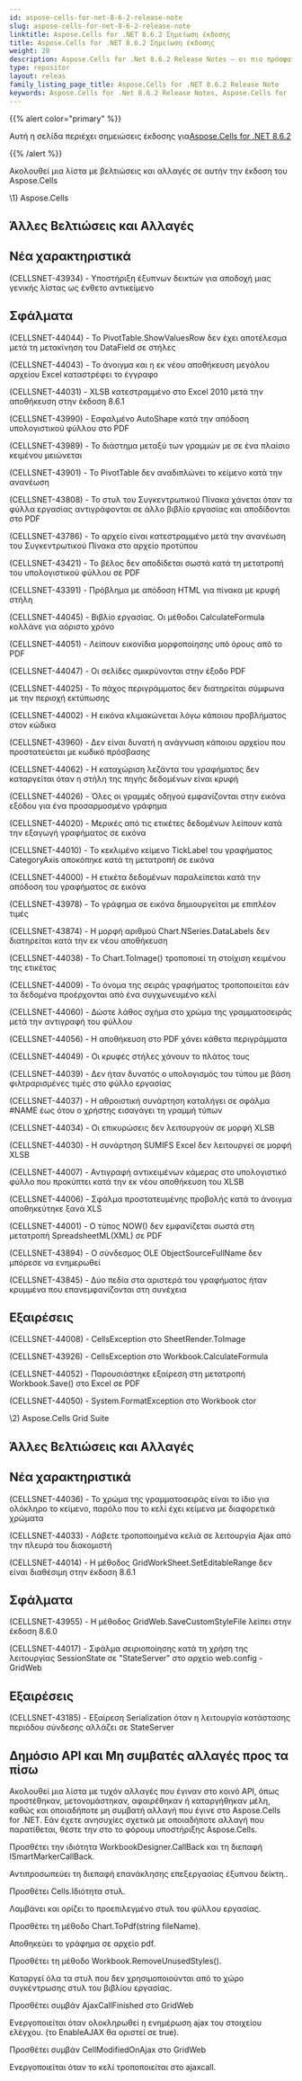 ```yaml
---
id: aspose-cells-for-net-8-6-2-release-note
slug: aspose-cells-for-net-8-6-2-release-note
linktitle: Aspose.Cells for .NET 8.6.2 Σημείωση έκδοσης
title: Aspose.Cells for .NET 8.6.2 Σημείωση έκδοσης
weight: 20
description: Aspose.Cells for .Net 8.6.2 Release Notes – οι πιο πρόσφατες βελτιώσεις, νέες δυνατότητες και επιδιορθώσεις
type: repositor
layout: releas
family_listing_page_title: Aspose.Cells for .NET 8.6.2 Release Note
keywords: Aspose.Cells for .Net 8.6.2 Release Notes, Aspose.Cells for .Net 8.6.2 updates and fixe
---
```

{{% alert color="primary" %}} 

 Αυτή η σελίδα περιέχει σημειώσεις έκδοσης για[Aspose.Cells for .NET 8.6.2](https://releases.aspose.com/cells/net/new-releases/aspose.cells-for-.net-8.6.2/)

{{% /alert %}} 

 Ακολουθεί μια λίστα με βελτιώσεις και αλλαγές σε αυτήν την έκδοση του Aspose.Cells



\1) Aspose.Cells 


##  **Άλλες Βελτιώσεις και Αλλαγές**

##  **Νέα χαρακτηριστικά**


(CELLSNET-43934) - Υποστήριξη έξυπνων δεικτών για αποδοχή μιας γενικής λίστας ως ένθετο αντικείμενο


##  **Σφάλματα**


 (CELLSNET-44044) - Το PivotTable.ShowValuesRow δεν έχει αποτέλεσμα μετά τη μετακίνηση του DataField σε στήλες

 (CELLSNET-44043) - Το άνοιγμα και η εκ νέου αποθήκευση μεγάλου αρχείου Excel καταστρέφει το έγγραφο

 (CELLSNET-44031) - XLSB κατεστραμμένο στο Excel 2010 μετά την αποθήκευση στην έκδοση 8.6.1

 (CELLSNET-43990) - Εσφαλμένο AutoShape κατά την απόδοση υπολογιστικού φύλλου στο PDF

 (CELLSNET-43989) - Το διάστημα μεταξύ των γραμμών με σε ένα πλαίσιο κειμένου μειώνεται

 (CELLSNET-43901) - Το PivotTable δεν αναδιπλώνει το κείμενο κατά την ανανέωση

 (CELLSNET-43808) - Το στυλ του Συγκεντρωτικού Πίνακα χάνεται όταν τα φύλλα εργασίας αντιγράφονται σε άλλο βιβλίο εργασίας και αποδίδονται στο PDF

 (CELLSNET-43786) - Το αρχείο είναι κατεστραμμένο μετά την ανανέωση του Συγκεντρωτικού Πίνακα στο αρχείο προτύπου

 (CELLSNET-43421) - Το βέλος δεν αποδίδεται σωστά κατά τη μετατροπή του υπολογιστικού φύλλου σε PDF

 (CELLSNET-43391) - Πρόβλημα με απόδοση HTML για πίνακα με κρυφή στήλη

 (CELLSNET-44045) - Βιβλίο εργασίας. Οι μέθοδοι CalculateFormula κολλάνε για αόριστο χρόνο

(CELLSNET-44051) - Λείπουν εικονίδια μορφοποίησης υπό όρους από το PDF

 (CELLSNET-44047) - Οι σελίδες σμικρύνονται στην έξοδο PDF

 (CELLSNET-44025) - Το πάχος περιγράμματος δεν διατηρείται σύμφωνα με την περιοχή εκτύπωσης

 (CELLSNET-44002) - Η εικόνα κλιμακώνεται λόγω κάποιου προβλήματος στον κώδικα

 (CELLSNET-43960) - Δεν είναι δυνατή η ανάγνωση κάποιου αρχείου που προστατεύεται με κωδικό πρόσβασης

 (CELLSNET-44062) - Η καταχώριση λεζάντα του γραφήματος δεν καταργείται όταν η στήλη της πηγής δεδομένων είναι κρυφή

 (CELLSNET-44026) - Όλες οι γραμμές οδηγού εμφανίζονται στην εικόνα εξόδου για ένα προσαρμοσμένο γράφημα

 (CELLSNET-44020) - Μερικές από τις ετικέτες δεδομένων λείπουν κατά την εξαγωγή γραφήματος σε εικόνα

 (CELLSNET-44010) - Το κεκλιμένο κείμενο TickLabel του γραφήματος CategoryAxis αποκόπηκε κατά τη μετατροπή σε εικόνα

 (CELLSNET-44000) - Η ετικέτα δεδομένων παραλείπεται κατά την απόδοση του γραφήματος σε εικόνα

 (CELLSNET-43978) - Το γράφημα σε εικόνα δημιουργείται με επιπλέον τιμές

 (CELLSNET-43874) - Η μορφή αριθμού Chart.NSeries.DataLabels δεν διατηρείται κατά την εκ νέου αποθήκευση

(CELLSNET-44038) - Το Chart.ToImage() τροποποιεί τη στοίχιση κειμένου της ετικέτας

 (CELLSNET-44009) - Το όνομα της σειράς γραφήματος τροποποιείται εάν τα δεδομένα προέρχονται από ένα συγχωνευμένο κελί

 (CELLSNET-44060) - Δώστε λάθος σχήμα στο χρώμα της γραμματοσειράς μετά την αντιγραφή του φύλλου

 (CELLSNET-44056) - Η αποθήκευση στο PDF χάνει κάθετα περιγράμματα

 (CELLSNET-44049) - Οι κρυφές στήλες χάνουν το πλάτος τους

 (CELLSNET-44039) - Δεν ήταν δυνατός ο υπολογισμός του τύπου με βάση φιλτραρισμένες τιμές στο φύλλο εργασίας

 (CELLSNET-44037) - Η αθροιστική συνάρτηση καταλήγει σε σφάλμα #NAME έως ότου ο χρήστης εισαγάγει τη γραμμή τύπων

 (CELLSNET-44034) - Οι επικυρώσεις δεν λειτουργούν σε μορφή XLSB

 (CELLSNET-44030) - Η συνάρτηση SUMIFS Excel δεν λειτουργεί σε μορφή XLSB

 (CELLSNET-44007) - Αντιγραφή αντικειμένων κάμερας στο υπολογιστικό φύλλο που προκύπτει κατά την εκ νέου αποθήκευση του XLSB

 (CELLSNET-44006) - Σφάλμα προστατευμένης προβολής κατά το άνοιγμα αποθηκεύτηκε ξανά XLS

 (CELLSNET-44001) - Ο τύπος NOW() δεν εμφανίζεται σωστά στη μετατροπή SpreadsheetML(XML) σε PDF

 (CELLSNET-43894) - Ο σύνδεσμος OLE ObjectSourceFullName δεν μπόρεσε να ενημερωθεί

(CELLSNET-43845) - Δύο πεδία στα αριστερά του γραφήματος ήταν κρυμμένα που επανεμφανίζονται στη συνέχεια


##  **Εξαιρέσεις**


 (CELLSNET-44008) - CellsException στο SheetRender.ToImage

 (CELLSNET-43926) - CellsException στο Workbook.CalculateFormula

 (CELLSNET-44052) - Παρουσιάστηκε εξαίρεση στη μετατροπή Workbook.Save() στο Excel σε PDF

 (CELLSNET-44050) - System.FormatException στο Workbook ctor



 \2) Aspose.Cells Grid Suite


##  **Άλλες Βελτιώσεις και Αλλαγές**

##  **Νέα χαρακτηριστικά**


 (CELLSNET-44036) - Το χρώμα της γραμματοσειράς είναι το ίδιο για ολόκληρο το κείμενο, παρόλο που το κελί έχει κείμενα με διαφορετικά χρώματα

 (CELLSNET-44033) - Λάβετε τροποποιημένα κελιά σε λειτουργία Ajax από την πλευρά του διακομιστή

 (CELLSNET-44014) - Η μέθοδος GridWorkSheet.SetEditableRange δεν είναι διαθέσιμη στην έκδοση 8.6.1


##  **Σφάλματα**


 (CELLSNET-43955) - Η μέθοδος GridWeb.SaveCustomStyleFile λείπει στην έκδοση 8.6.0

 (CELLSNET-44017) - Σφάλμα σειριοποίησης κατά τη χρήση της λειτουργίας SessionState σε "StateServer" στο αρχείο web.config - GridWeb


##  **Εξαιρέσεις**


 (CELLSNET-43185) - Εξαίρεση Serialization όταν η λειτουργία κατάστασης περιόδου σύνδεσης αλλάζει σε StateServer


##  **Δημόσιο API και Μη συμβατές αλλαγές προς τα πίσω**


 Ακολουθεί μια λίστα με τυχόν αλλαγές που έγιναν στο κοινό API, όπως προστέθηκαν, μετονομάστηκαν, αφαιρέθηκαν ή καταργήθηκαν μέλη, καθώς και οποιαδήποτε μη συμβατή αλλαγή που έγινε στο Aspose.Cells for .NET. Εάν έχετε ανησυχίες σχετικά με οποιαδήποτε αλλαγή που παρατίθεται, θέστε την στο το φόρουμ υποστήριξης Aspose.Cells.



 Προσθέτει την ιδιότητα WorkbookDesigner.CallBack και τη διεπαφή ISmartMarkerCallBack.

Αντιπροσωπεύει τη διεπαφή επανάκλησης επεξεργασίας έξυπνου δείκτη..



 Προσθέτει Cells.Ιδιότητα στυλ.

 Λαμβάνει και ορίζει το προεπιλεγμένο στυλ του φύλλου εργασίας.



 Προσθέτει τη μέθοδο Chart.ToPdf(string fileName).

 Αποθηκεύει το γράφημα σε αρχείο pdf.



 Προσθέτει τη μέθοδο Workbook.RemoveUnusedStyles().

 Καταργεί όλα τα στυλ που δεν χρησιμοποιούνται από το χώρο συγκέντρωσης στυλ του βιβλίου εργασίας.



 Προσθέτει συμβάν AjaxCallFinished στο GridWeb

 Ενεργοποιείται όταν ολοκληρωθεί η ενημέρωση ajax του στοιχείου ελέγχου. (το EnableAJAX θα οριστεί σε true).



 Προσθέτει συμβάν CellModifiedOnAjax στο GridWeb

 Ενεργοποιείται όταν το κελί τροποποιείται στο ajaxcall.


